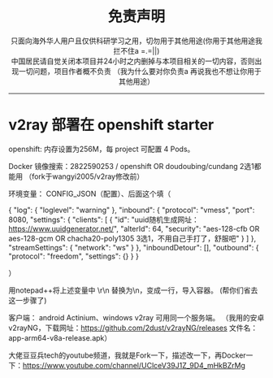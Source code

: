 
<h1 align="center"> 免责声明 </h1>


<p align="center">
只面向海外华人用户且仅供科研学习之用，切勿用于其他用途(你用于其他用途我拦不住a =.=||)
<br>
中国居民请自觉关闭本项目并24小时之内删掉与本项目相关的一切内容，否则出现一切问题，项目作者概不负责
（我为什么要对你负责a 再说我也不想让你用于其他用途）
</p>
<hr>



# v2ray 部署在 openshift starter
openshift: 内存设置为256M，每 project 可配置 4 Pods。



Docker 镜像搜索：2822590253 / openshift       OR         doudoubing/cundang 2选1都能用
（fork于wangyi2005/v2ray修改前）

环境变量： CONFIG_JSON（配置）、后面这个填（

{
  "log": {
    "loglevel": "warning"
  },
  "inbound": {
    "protocol": "vmess",
    "port": 8080,
    "settings": {
      "clients": [
        {
          "id": "uuid随机生成网址：https://www.uuidgenerator.net/",
          "alterId": 64,
          "security": "aes-128-cfb OR aes-128-gcm OR chacha20-poly1305 3选1，不用自己手打了，舒服吧"
        }
      ]
    },
    "streamSettings": {
      "network": "ws"
    }
  },
  "inboundDetour": [],
  "outbound": {
    "protocol": "freedom",
   "settings": {}
  }
}

）


用notepad++将上述变量中 \r\n 替换为\\n，变成一行，导入容器。
(帮你们省去这一步骤了)

客户端： android Actinium、windows v2ray 可用同一个服务端。
（我用的安卓v2rayNG，下载网址：https://github.com/2dust/v2rayNG/releases
文件名：app-arm64-v8a-release.apk）

大佬豆豆兵tech的youtube频道，我就是Fork一下，描述改一下，再Docker一下：https://www.youtube.com/channel/UClceV39J1Z_9D4_mHkBZrMg

